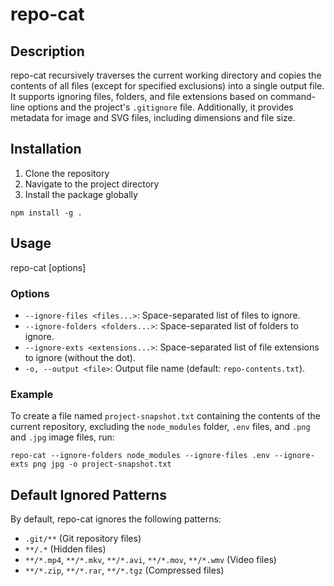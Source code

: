 # repo-cat

## Description

repo-cat recursively traverses the current working directory and copies the contents of all files (except for specified exclusions) into a single output file. It supports ignoring files, folders, and file extensions based on command-line options and the project's `.gitignore` file. Additionally, it provides metadata for image and SVG files, including dimensions and file size.

## Installation

1. Clone the repository
2. Navigate to the project directory
3. Install the package globally

```
npm install -g .
```

## Usage

repo-cat [options]

### Options

- `--ignore-files <files...>`: Space-separated list of files to ignore.
- `--ignore-folders <folders...>`: Space-separated list of folders to ignore.
- `--ignore-exts <extensions...>`: Space-separated list of file extensions to ignore (without the dot).
- `-o, --output <file>`: Output file name (default: `repo-contents.txt`).

### Example

To create a file named `project-snapshot.txt` containing the contents of the current repository, excluding the `node_modules` folder, `.env` files, and `.png` and `.jpg` image files, run:

```
repo-cat --ignore-folders node_modules --ignore-files .env --ignore-exts png jpg -o project-snapshot.txt
```

## Default Ignored Patterns

By default, repo-cat ignores the following patterns:

- `.git/**` (Git repository files)
- `**/.*` (Hidden files)
- `**/*.mp4`, `**/*.mkv`, `**/*.avi`, `**/*.mov`, `**/*.wmv` (Video files)
- `**/*.zip`, `**/*.rar`, `**/*.tgz` (Compressed files)
